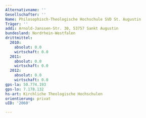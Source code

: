 ```yaml
---
Alternativname: ''
Gesellschafter: ''
Name: Philosophisch-Theologische Hochschule SVD St. Augustin
Träger: ''
addi: Arnold-Janssen-Str. 30, 53757 Sankt Augustin
bundesland: Nordrhein-Westfalen
drittmittel:
  2010:
    absolut: 0.0
    wirtschaft: 0.0
  2011:
    absolut: 0.0
    wirtschaft: 0.0
  2012:
    absolut: 0.0
    wirtschaft: 0.0
gps-la: 50.774.193
gps-lo: 7.178.132
hs-art: Kirchliche Theologische Hochschulen
orientierung: privat
uID: '2060'

---
```


